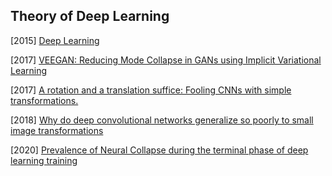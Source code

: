 ## Theory of Deep Learning

[2015] [Deep Learning](https://hal.science/hal-04206682/document)

[2017] [VEEGAN: Reducing Mode Collapse in GANs using Implicit Variational Learning](https://arxiv.org/abs/1705.07761)

[2017] [A rotation and a translation suffice: Fooling CNNs with simple transformations.](https://openreview.net/pdf?id=BJfvknCqFQ)

[2018] [Why do deep convolutional networks generalize so poorly to small image transformations](https://arxiv.org/abs/1805.12177)

[2020] [Prevalence of Neural Collapse during the terminal phase of deep learning training](https://arxiv.org/abs/2008.08186)
